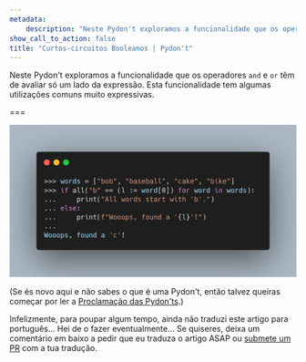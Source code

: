 ```yaml
---
metadata:
    description: "Neste Pydon't exploramos a funcionalidade que os operadores `and` e `or` têm de avaliar só um lado da expressão. Esta funcionalidade tem algumas utilizações comuns muito expressivas."
show_call_to_action: false
title: "Curtos-circuitos Booleanos | Pydon't"
---
```


Neste Pydon't exploramos a funcionalidade que os operadores
`and` e `or` têm de avaliar só um lado da expressão.
Esta funcionalidade tem algumas utilizações comuns muito expressivas.

===

![Código Python que usa curtos-circuitos.](thumbnail.png)

(Se és novo aqui e não sabes o que é uma Pydon't, então talvez queiras começar por
ler a [Proclamação das Pydon'ts][manifesto].)

Infelizmente, para poupar algum tempo, ainda não traduzi este artigo para português...
Hei de o fazer eventualmente...
Se quiseres, deixa um comentário em baixo a pedir que eu traduza o artigo ASAP ou [submete um PR][pr] com a tua tradução.


[pr]: https://github.com/mathspp/mathspp/blob/master/pages/02.blog/04.pydonts/boolean-short-circuiting/item.pt.md
[subscribe]: https://mathspp.com/subscribe
[manifesto]: /blog/pydonts/pydont-manifesto
